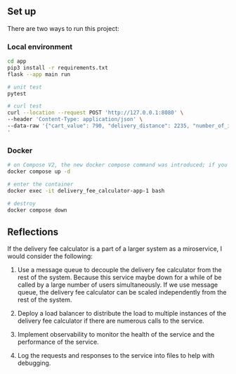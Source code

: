 ## Set up

There are two ways to run this project:

### Local environment
```bash
cd app
pip3 install -r requirements.txt
flask --app main run

# unit test
pytest

# curl test
curl --location --request POST 'http://127.0.0.1:8080' \
--header 'Content-Type: application/json' \
--data-raw '{"cart_value": 790, "delivery_distance": 2235, "number_of_items": 4, "time": "2021-10-12T13:00:00Z"}
'
```

### Docker
```bash
# on Compose V2, the new docker compose command was introduced; if you are using an older version, use docker-compose instead
docker compose up -d

# enter the container
docker exec -it delivery_fee_calculator-app-1 bash

# destroy
docker compose down

```

## Reflections

If the delivery fee calculator is a part of a larger system as a miroservice, I would consider the following:

1. Use a message queue to decouple the delivery fee calculator from the rest of the system. Because this service maybe down for a while of be called by a large number of users simultaneously. If we use message queue, the delivery fee calculator can be scaled independently from the rest of the system. 

2. Deploy a load balancer to distribute the load to multiple instances of the delivery fee calculator if there are numerous calls to the service.

3. Implement observability to monitor the health of the service and the performance of the service.

4. Log the requests and responses to the service into files to help with debugging.